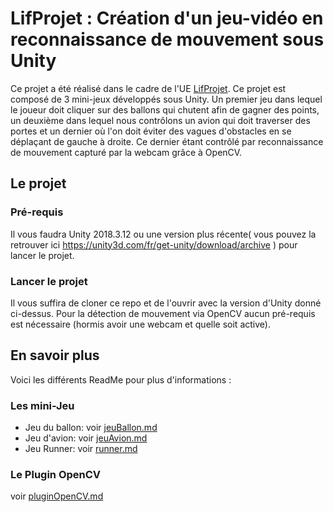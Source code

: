 # LifProjet : Création d'un jeu-vidéo en reconnaissance de mouvement sous Unity

Ce projet a été réalisé dans le cadre de l'UE [LifProjet](http://perso.univ-lyon1.fr/fabien.rico/site/projet:start). Ce projet est composé de 3 mini-jeux développés sous Unity. Un premier jeu dans lequel le joueur doit cliquer sur des ballons qui chutent afin de gagner des points, un deuxième dans lequel nous contrôlons un avion qui doit traverser des portes et un dernier où l'on doit éviter des vagues d'obstacles en se déplaçant de gauche à droite. Ce dernier étant contrôlé par reconnaissance de mouvement capturé par la webcam grâce à OpenCV.

## Le projet

### Pré-requis

Il vous faudra Unity 2018.3.12 ou une version plus récente( vous pouvez la retrouver ici https://unity3d.com/fr/get-unity/download/archive ) pour lancer le projet. 

### Lancer le projet

Il vous suffira de cloner ce repo et de l'ouvrir avec la version d'Unity donné ci-dessus. Pour la détection de 
mouvement via OpenCV aucun pré-requis est nécessaire (hormis avoir une webcam et quelle soit active).

## En savoir plus 

Voici les différents ReadMe pour plus d'informations :

### Les mini-Jeu
 * Jeu du ballon: voir [jeuBallon.md](idk/Assets/JeuBallon/jeuBallon.md)
 * Jeu d'avion: voir [jeuAvion.md](idk/Assets/JeuAvion/jeuAvion.md)
 * Jeu Runner: voir [runner.md](idk/Assets/runner/runner.md)

### Le Plugin OpenCV

voir [pluginOpenCV.md](idk/Assets/runner/pluginOpenCV.md)
